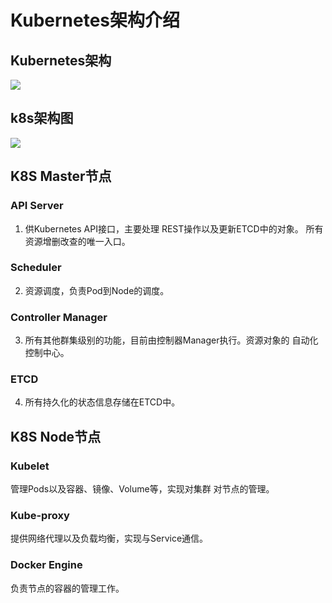 # Kubernetes架构介绍

## Kubernetes架构

![](https://github.com/Lancger/opsfull/blob/master/images/kubernetes%E6%9E%B6%E6%9E%84.jpg)

## k8s架构图

![](https://github.com/Lancger/opsfull/blob/master/images/k8s%E6%9E%B6%E6%9E%84%E5%9B%BE.jpg)

## K8S Master节点
### API Server
1. 供Kubernetes API接口，主要处理 REST操作以及更新ETCD中的对象。 所有资源增删改查的唯一入口。
### Scheduler
2. 资源调度，负责Pod到Node的调度。
### Controller Manager
3. 所有其他群集级别的功能，目前由控制器Manager执行。资源对象的
自动化控制中心。
### ETCD
4. 所有持久化的状态信息存储在ETCD中。
## K8S Node节点
### Kubelet
管理Pods以及容器、镜像、Volume等，实现对集群 对节点的管理。
### Kube-proxy
提供网络代理以及负载均衡，实现与Service通信。
### Docker Engine
负责节点的容器的管理工作。
